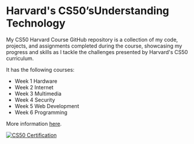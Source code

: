# Harvard's CS50’sUnderstanding Technology
My CS50 Harvard Course GitHub repository is a collection of my code, projects, and assignments completed during the course, showcasing my progress and skills as I tackle the challenges presented by Harvard's CS50 curriculum.

It has the following courses:

- Week 1 Hardware
- Week 2 Internet
- Week 3 Multimedia
- Week 4 Security
- Week 5 Web Development
- Week 6 Programming


More information [here](https://cs50.harvard.edu/technology/2017/).

[![CS50 Certification](https://i.imgur.com/AsauJcv.jpg)](https://certificates.cs50.io/7047b8b6-c9a8-42fe-a77e-966b1f8544bb.pdf?size=letter)
